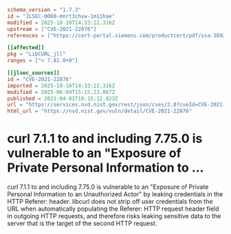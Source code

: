 ```toml
schema_version = "1.7.3"
id = "JLSEC-0000-mnrt3chvw-1m11hae"
modified = 2025-10-10T14:33:22.316Z
upstream = ["CVE-2021-22876"]
references = ["https://cert-portal.siemens.com/productcert/pdf/ssa-389290.pdf", "https://curl.se/docs/CVE-2021-22876.html", "https://hackerone.com/reports/1101882", "https://lists.debian.org/debian-lts-announce/2021/05/msg00019.html", "https://lists.fedoraproject.org/archives/list/package-announce%40lists.fedoraproject.org/message/2ZC5BMIOKLBQJSFCHEDN2G2C2SH274BP/", "https://lists.fedoraproject.org/archives/list/package-announce%40lists.fedoraproject.org/message/ITVWPVGLFISU5BJC2BXBRYSDXTXE2YGC/", "https://lists.fedoraproject.org/archives/list/package-announce%40lists.fedoraproject.org/message/KQUIOYX2KUU6FIUZVB5WWZ6JHSSYSQWJ/", "https://security.gentoo.org/glsa/202105-36", "https://security.netapp.com/advisory/ntap-20210521-0007/", "https://www.oracle.com//security-alerts/cpujul2021.html", "https://cert-portal.siemens.com/productcert/pdf/ssa-389290.pdf", "https://curl.se/docs/CVE-2021-22876.html", "https://hackerone.com/reports/1101882", "https://lists.debian.org/debian-lts-announce/2021/05/msg00019.html", "https://lists.fedoraproject.org/archives/list/package-announce%40lists.fedoraproject.org/message/2ZC5BMIOKLBQJSFCHEDN2G2C2SH274BP/", "https://lists.fedoraproject.org/archives/list/package-announce%40lists.fedoraproject.org/message/ITVWPVGLFISU5BJC2BXBRYSDXTXE2YGC/", "https://lists.fedoraproject.org/archives/list/package-announce%40lists.fedoraproject.org/message/KQUIOYX2KUU6FIUZVB5WWZ6JHSSYSQWJ/", "https://security.gentoo.org/glsa/202105-36", "https://security.netapp.com/advisory/ntap-20210521-0007/", "https://www.oracle.com//security-alerts/cpujul2021.html"]

[[affected]]
pkg = "LibCURL_jll"
ranges = ["< 7.81.0+0"]

[[jlsec_sources]]
id = "CVE-2021-22876"
imported = 2025-10-10T14:33:22.316Z
modified = 2025-06-09T15:15:23.067Z
published = 2021-04-01T18:15:12.823Z
url = "https://services.nvd.nist.gov/rest/json/cves/2.0?cveId=CVE-2021-22876"
html_url = "https://nvd.nist.gov/vuln/detail/CVE-2021-22876"
```

# curl 7.1.1 to and including 7.75.0 is vulnerable to an "Exposure of Private Personal Information to ...

curl 7.1.1 to and including 7.75.0 is vulnerable to an "Exposure of Private Personal Information to an Unauthorized Actor" by leaking credentials in the HTTP Referer: header. libcurl does not strip off user credentials from the URL when automatically populating the Referer: HTTP request header field in outgoing HTTP requests, and therefore risks leaking sensitive data to the server that is the target of the second HTTP request.

